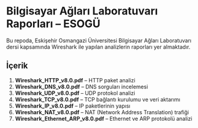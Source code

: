 # Bilgisayar Ağları Laboratuvarı Raporları – ESOGÜ

Bu repoda, Eskişehir Osmangazi Üniversitesi Bilgisayar Ağları Laboratuvarı dersi kapsamında Wireshark ile yapılan analizlerin raporları yer almaktadır.

## İçerik
1. **Wireshark_HTTP_v8.0.pdf** – HTTP paket analizi
2. **Wireshark_DNS_v8.0.pdf** – DNS sorguları incelemesi
3. **Wireshark_UDP_v8.0.pdf** – UDP protokol analizi
4. **Wireshark_TCP_v8.0.pdf** – TCP bağlantı kurulumu ve veri aktarımı
5. **Wireshark_IP_v8.0.pdf** – IP paketlerinin yapısı
6. **Wireshark_NAT_v8.0.pdf** – NAT (Network Address Translation) trafiği
7. **Wireshark_Ethernet_ARP_v8.0.pdf** – Ethernet ve ARP protokolü analizi
